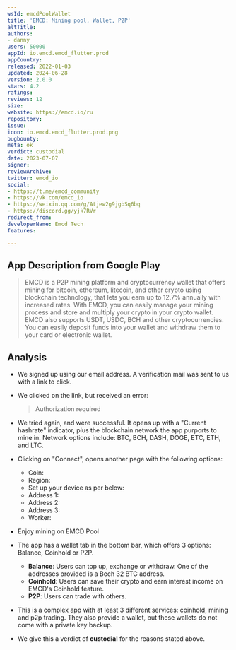 ```yaml
---
wsId: emcdPoolWallet
title: 'EMCD: Mining pool, Wallet, P2P'
altTitle: 
authors:
- danny
users: 50000
appId: io.emcd.emcd_flutter.prod
appCountry: 
released: 2022-01-03
updated: 2024-06-28
version: 2.0.0
stars: 4.2
ratings: 
reviews: 12
size: 
website: https://emcd.io/ru
repository: 
issue: 
icon: io.emcd.emcd_flutter.prod.png
bugbounty: 
meta: ok
verdict: custodial
date: 2023-07-07
signer: 
reviewArchive: 
twitter: emcd_io
social:
- https://t.me/emcd_community
- https://vk.com/emcd_io
- https://weixin.qq.com/g/Atjew2g9jgbSq6bq
- https://discord.gg/yjk7RVr
redirect_from: 
developerName: Emcd Tech
features: 

---
```


## App Description from Google Play

> EMCD is a P2P mining platform and cryptocurrency wallet that offers mining for bitcoin, ethereum, litecoin, and other crypto using blockchain technology, that lets you earn up to 12.7% annually with increased rates. With EMCD, you can easily manage your mining process and store and multiply your crypto in your crypto wallet. EMCD also supports USDT, USDC, BCH and other cryptocurrencies. You can easily deposit funds into your wallet and withdraw them to your card or electronic wallet.

## Analysis

- We signed up using our email address. A verification mail was sent to us with a link to click.
- We clicked on the link, but received an error:
  > Authorization required

- We tried again, and were successful. It opens up with a "Current hashrate" indicator, plus the blockchain network the app purports to mine in. Network options include: BTC, BCH, DASH, DOGE, ETC, ETH, and LTC.
- Clicking on "Connect", opens another page with the following options:
  - Coin:
  - Region:
  - Set up your device as per below:
  - Address 1:
  - Address 2:
  - Address 3:
  - Worker:
- Enjoy mining on EMCD Pool
- The app has a wallet tab in the bottom bar, which offers 3 options: Balance, Coinhold or P2P.
  - **Balance**: Users can top up, exchange or withdraw. One of the addresses provided is a Bech 32 BTC address.
  - **Coinhold**: Users can save their crypto and earn interest income on EMCD's Coinhold feature.
  - **P2P**: Users can trade with others.
- This is a complex app with at least 3 different services: coinhold, mining and p2p trading. They also provide a wallet, but these wallets do not come with a private key backup.
- We give this a verdict of **custodial** for the reasons stated above.
